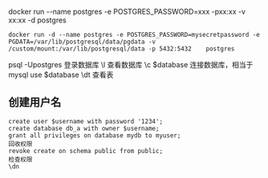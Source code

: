 docker run --name postgres -e POSTGRES_PASSWORD=xxx -pxx:xx -v xx:xx -d postgres

```
docker run -d --name postgres -e POSTGRES_PASSWORD=mysecretpassword -e PGDATA=/var/lib/postgresql/data/pgdata -v /custom/mount:/var/lib/postgresql/data -p 5432:5432	postgres
```

psql -Upostgres    登录数据库
\l 查看数据库
\c $database 连接数据库，相当于mysql use $database
\dt 查看表

## 创建用户名
```
create user $username with password '1234';
create database db_a with owner $username;
grant all privileges on database mydb to myuser;
回收权限
revoke create on schema public from public;
检查权限
\dn

```

